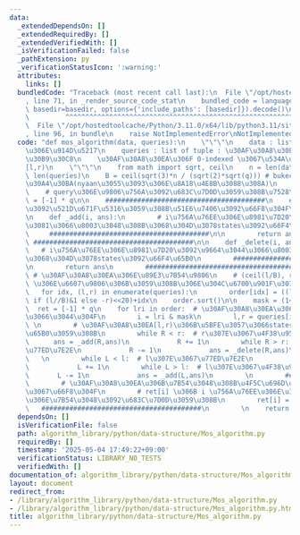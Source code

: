 ```yaml
---
data:
  _extendedDependsOn: []
  _extendedRequiredBy: []
  _extendedVerifiedWith: []
  _isVerificationFailed: false
  _pathExtension: py
  _verificationStatusIcon: ':warning:'
  attributes:
    links: []
  bundledCode: "Traceback (most recent call last):\n  File \"/opt/hostedtoolcache/Python/3.11.0/x64/lib/python3.11/site-packages/onlinejudge_verify/documentation/build.py\"\
    , line 71, in _render_source_code_stat\n    bundled_code = language.bundle(stat.path,\
    \ basedir=basedir, options={'include_paths': [basedir]}).decode()\n          \
    \         ^^^^^^^^^^^^^^^^^^^^^^^^^^^^^^^^^^^^^^^^^^^^^^^^^^^^^^^^^^^^^^^^^^^^^^^^^^^^^^^^^\n\
    \  File \"/opt/hostedtoolcache/Python/3.11.0/x64/lib/python3.11/site-packages/onlinejudge_verify/languages/python.py\"\
    , line 96, in bundle\n    raise NotImplementedError\nNotImplementedError\n"
  code: "def mos_algorithm(data, queries):\n    \"\"\"\n    data : list of int : \u5143\
    \u306E\u914D\u5217\n    queries : list of tuple : \u30AF\u30A8\u30EA\u306E\u30EA\
    \u30B9\u30C8\n    \u30AF\u30A8\u30EA\u306F 0-indexed \u3067\u534A\u958B\u533A\u9593\
    [l,r)\n    \"\"\"\n    from math import sqrt, ceil\n    n = len(data)\n    q =\
    \ len(queries)\n    B = ceil(sqrt(3)*n / (sqrt(2)*sqrt(q))) # bukect\u306E\u30B5\
    \u30A4\u30BA(nyaan\u3055\u3093\u306E\u8A18\u4E8B\u3088\u308A)\n    L,R = 0,0\n\
    \    # query\u306E\u9806\u756A\u3092\u683C\u7D0D\u3059\u308B\u7528\n    order\
    \ = [-1] * q\n\n    ########################################\n    # \u72B6\u614B\
    \u3092\u521D\u671F\u5316\u3059\u308B\u51E6\u7406\u3092\u66F8\u304F\n\n    ########################################\n\
    \n    def _add(i, ans):\n        # i\u756A\u76EE\u306E\u8981\u7D20\u3092\u542B\
    \u3081\u3066\u8003\u3048\u308B\u3068\u304D\u3078states\u3092\u66F4\u65B0\n   \
    \     ########################################\n\n        return ans\n       \
    \ ########################################\n\n    def _delete(i, ans):\n     \
    \   # i\u756A\u76EE\u306E\u8981\u7D20\u3092\u9664\u3044\u3066\u8003\u3048\u308B\
    \u3068\u304D\u3078states\u3092\u66F4\u65B0\n        ########################################\n\
    \n        return ans\n        ########################################\n\n   \
    \ # \u30AF\u30A8\u30EA\u306E\u89E3\u7B54\u9806\n    # (ceil(l/B), r*-1^{ceil(l/B)})\
    \ \u306E\u6607\u9806\u306B\u3059\u308B\u306E\u304C\u6700\u901F\u307D\u3044\n \
    \   for idx, (l,r) in enumerate(queries):\n        order[idx] = ((l//B)<<40)+((r\
    \ if (l//B)&1 else -r)<<20)+idx\n    order.sort()\n\n    mask = (1<<20)-1\n  \
    \  ret = [-1] * q\n    for lri in order:  # \u30AF\u30A8\u30EA\u306B\u7B54\u3048\
    \u3066\u3044\u304F\n        i = lri & mask\n        l,r = queries[i]\n       \
    \ \n        # \u30AF\u30A8\u30EA[l,r)\u306B\u5BFE\u3057\u3066states\u3092\u66F4\
    \u65B0\u3059\u308B\n        while R < r:  # r\u307E\u3067\u4F38\u9577\n      \
    \      ans = _add(R,ans)\n            R += 1\n        while R > r:  # r\u307E\u3067\
    \u77ED\u7E2E\n            R -= 1\n            ans = _delete(R,ans)\n         \
    \   \n        while L < l:  # l\u307E\u3067\u77ED\u7E2E\n            ans = _delete(L,ans)\n\
    \            L += 1\n        while L > l:  # l\u307E\u3067\u4F38\u9577\n     \
    \       L -= 1\n            ans = _add(L,ans)\n        \n        ########################################\n\
    \        # \u30AF\u30A8\u30EA\u306B\u7B54\u3048\u308B\u4F5C\u696D\u3092\u3053\u3053\
    \u3067\u66F8\u304F\n        # ret[i] \u306B i \u756A\u76EE\u306E\u30AF\u30A8\u30EA\
    \u306E\u7B54\u3048\u3092\u683C\u7D0D\u3059\u308B\n        ret[i] = ans\n     \
    \   ########################################\n        \n    return ret"
  dependsOn: []
  isVerificationFile: false
  path: algorithm_library/python/data-structure/Mos_algorithm.py
  requiredBy: []
  timestamp: '2025-05-04 17:49:22+09:00'
  verificationStatus: LIBRARY_NO_TESTS
  verifiedWith: []
documentation_of: algorithm_library/python/data-structure/Mos_algorithm.py
layout: document
redirect_from:
- /library/algorithm_library/python/data-structure/Mos_algorithm.py
- /library/algorithm_library/python/data-structure/Mos_algorithm.py.html
title: algorithm_library/python/data-structure/Mos_algorithm.py
---
```

